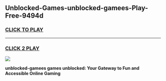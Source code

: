 
## Unblocked-Games-unblocked-gamees-Play-Free-9494d
<h3>
<a href="https://premium76.site?title=unblocked-gamees&ref=20M">CLICK TO PLAY</a></h3>
<hr>

<h3>
<a href="https://premium76.site?title=unblocked-gamees&ref=20M">CLICK 2 PLAY</a>
  
</h3>

<a href="https://premium76.site?title=unblocked-gamees&ref=19M"><img src="https://clearcache.store/games.png"></a>


**unblocked-gamees games unblocked: Your Gateway to Fun and Accessible Online Gaming**
